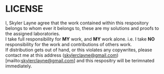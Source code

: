 # LICENSE
I, Skyler Layne agree that the work contained within this respository belongs to whom ever it belongs to, these are my solutions and proofs to the assigned laboratories.  
I take full responsibility for **MY** work, and **MY** work alone. i.e. I take **NO** responsibility for the work and contributions of others work.  
If distribution gets out of hand, or this violates any copywrites, please contact me at this address (skylerclayne@gmail.com)[mailto:skylerclayne@gmail.com] and this respositry will be terimnated immediately. 
